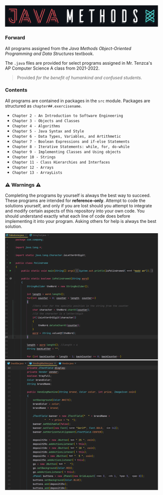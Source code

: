 ![Logo](src/main/res/Logo.png)

### Forward
  All programs assigned from the *Java Methods Object-Oriented Programming and Data Structures* textbook.
  
  The `.java` files are provided for select programs assigned in Mr. Tenzca's AP Computer Science A class from 2021-2022. 
  
  >Provided *for the benefit of humankind and confused students*.

### Contents
All programs are contained in packages in the `src` module. Packages are structured as `chapter##.exercisename`.
  - `Chapter 2 - An Introduction to Software Engineering`
  - `Chapter 3 - Objects and Classes`
  - `Chapter 4 - Algorithms`
  - `Chapter 5 - Java Syntax and Style`
  - `Chapter 6 - Data Types, Variables, and Artithmetic`
  - `Chapter 7 - Boolean Expressions and if-else Statements`
  - `Chapter 8 - Iterative Statements: while, for, do-while`
  - `Chapter 9 - Implementing Classes and Using objects`
  - `Chapter 10 - Strings`
  - `Chapter 11 - Class Hierarchies and Interfaces`
  - `Chapter 12 - Arrays`
  - `Chapter 13 - ArrayLists`
  
### ⚠ Warnings ⚠
  Completing the programs by yourself is always the best way to succeed. These programs are intended for **reference-only**. Attempt to code the solutions yourself, and only if you are lost should you attempt to integrate and modify certain aspects of this repository into your own code. You should understand exactly what each line of code does before implementing it into your program. Asking others for help is always the best solution.
  
![SampleCode](src/main/res/CodeSample.png)
![SampleCode2](src/main/res/CodeSample2.png)

